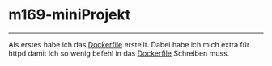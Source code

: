 # m169-miniProjekt

---

Als erstes habe ich das [Dockerfile](./Dockerfile) erstellt. Dabei habe ich mich extra für httpd damit ich so wenig befehl in das [Dockerfile](./Dockerfile) Schreiben muss.